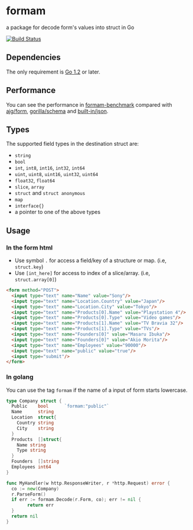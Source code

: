 formam
======

a package for decode form's values into struct in Go

[![Build Status](https://travis-ci.org/monoculum/formam.png?branch=master)](https://travis-ci.org/ajg/form)

Dependencies
------------

The only requirement is [Go 1.2](http://golang.org/doc/go1.2) or later.

Performance
-----------

You can see the performance in [formam-benchmark](https://github.com/monoculum/formam-benchmark) compared with [ajg/form](https://github.com/ajg/form), [gorilla/schema](https://github.com/gorilla/schema) and [built-in/json](http://golang.org/pkg/encoding/json/).

Types
-----

The supported field types in the destination struct are:

* `string`
* `bool`
* `int`, `int8`, `int16`, `int32`, `int64`
* `uint`, `uint8`, `uint16`, `uint32`, `uint64`
* `float32`, `float64`
* `slice`, `array`
* `struct` and `struct anonymous`
* `map`
* `interface{}`
* a pointer to one of the above types

Usage
-----

### In the form html

- Use symbol `.` for access a field/key of a structure or map. (i.e, `struct.key`)
- Use `[int_here]` for access to index of a slice/array. (i.e, `struct.array[0]`)

```html
<form method="POST">
  <input type="text" name="Name" value="Sony"/>
  <input type="text" name="Location.Country" value="Japan"/>
  <input type="text" name="Location.City" value="Tokyo"/>
  <input type="text" name="Products[0].Name" value="Playstation 4"/>
  <input type="text" name="Products[0].Type" value="Video games"/>
  <input type="text" name="Products[1].Name" value="TV Bravia 32"/>
  <input type="text" name="Products[1].Type" value="TVs"/>
  <input type="text" name="Founders[0]" value="Masaru Ibuka"/>
  <input type="text" name="Founders[0]" value="Akio Morita"/>
  <input type="text" name="Employees" value="90000"/>
  <input type="text" name="public" value="true"/>
  <input type="submit"/>
</form>
```

### In golang

You can use the tag `formam` if the name of a input of form starts lowercase.

```go
type Company struct {
  Public    bool      `formam:"public"`
  Name      string
  Location  struct{
    Country string
    City    string
  }
  Products  []struct{
    Name string
    Type string
  }
  Founders  []string
  Employees int64
}

func MyHandler(w http.ResponseWriter, r *http.Request) error {
  co := new(Company)
  r.ParseForm()
  if err := formam.Decode(r.Form, co); err != nil {
  		return err
  }
  return nil
}
```
